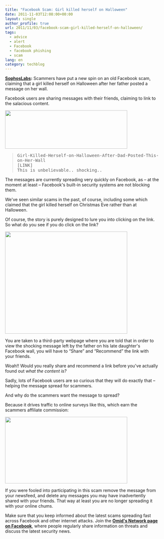 ```yaml
---
title: "Facebook Scam: Girl killed herself on Halloween"
date: 2011-11-03T12:08:00+00:00
layout: single
author_profile: true
url: 2011/11/03/facebook-scam-girl-killed-herself-on-halloween/
tags:
  - advice
  - alert
  - Facebook
  - facebook phishing
  - scam
lang: en
category: techblog
---
```

<div dir="ltr" trbidi="on">
  <b><a href="http://nakedsecurity.sophos.com/" target="_blank">SophosLabs</a>:</b> Scammers have put a new spin on an old Facebook scam, claiming that a girl killed herself on Halloween after her father posted a message on her wall.</p> 
  
  <p>
    Facebook users are sharing messages with their friends, claiming to link to the salacious content.
  </p>
  
  <div>
    <a href="http://2.bp.blogspot.com/-u6Wa5DqJ4qo/TrJ8NG98QmI/AAAAAAAAENE/bKPWTOWW_nU/s1600/halloween-status.jpg" imageanchor="1"><img border="0" height="125" src="http://2.bp.blogspot.com/-u6Wa5DqJ4qo/TrJ8NG98QmI/AAAAAAAAENE/bKPWTOWW_nU/s400/halloween-status.jpg" width="400" /></a>
  </div>
  
  <blockquote>
    <p>
      <tt>Girl-Killed-Herself-on-Halloween-After-Dad-Posted-This-on-Her-Wall</tt><br /><tt>[LINK]</tt><br /><tt>This is unbelievable.. shocking..</tt>
    </p>
  </blockquote>
  
  <p>
    The messages are currently spreading very quickly on Facebook, as &#8211; at the moment at least &#8211; Facebook's built-in security systems are not blocking them.
  </p>
  
  <p>
    We've seen similar scams in the past, of course, including some which claimed that the girl killed herself on Christmas Eve rather than at Halloween.
  </p>
  
  <p>
    Of course, the story is purely designed to lure you into clicking on the link. So what do you see if you do click on the link?
  </p>
  
  <div>
    <a href="http://3.bp.blogspot.com/-waQtzPR4Dts/TrJ8iUYuV7I/AAAAAAAAENM/GntWiANWxiQ/s1600/halloween-scam.jpg" imageanchor="1"><img border="0" height="333" src="http://3.bp.blogspot.com/-waQtzPR4Dts/TrJ8iUYuV7I/AAAAAAAAENM/GntWiANWxiQ/s400/halloween-scam.jpg" width="400" /></a>
  </div>
  
  <p>
    You are taken to a third-party webpage where you are told that in order to view the shocking message left by the father on his late daughter's Facebook wall, you will have to &#8220;Share&#8221; and &#8220;Recommend&#8221; the link with your friends.
  </p>
  
  <p>
    Woah!! Would you really share and recommend a link before you've actually found out <i>what the content is?</i>
  </p>
  
  <p>
    Sadly, lots of Facebook users are so curious that they will do exactly that &#8211; helping the message spread for scammers.
  </p>
  
  <p>
    And why do the scammers want the message to spread?
  </p>
  
  <p>
    Because it drives traffic to online surveys like this, which earn the scammers affiliate commission:
  </p>
  
  <div>
    <a href="http://2.bp.blogspot.com/-jyAEM3yb5m8/TrJ8ts9P4jI/AAAAAAAAENU/U4mknXLsol8/s1600/halloween-survey.jpg" imageanchor="1"><img border="0" height="217" src="http://2.bp.blogspot.com/-jyAEM3yb5m8/TrJ8ts9P4jI/AAAAAAAAENU/U4mknXLsol8/s400/halloween-survey.jpg" width="400" /></a>
  </div>
  
  <p>
    If you were fooled into participating in this scam remove the message from your newsfeed, and delete any messages you may have inadvertently shared with your friends. That way at least you are no longer spreading it with your online chums.
  </p>
  
  <p>
    Make sure that you keep informed about the latest scams spreading fast across Facebook and other internet attacks. Join the <a href="http://www.facebook.com/omidsnetwork" target="_blank" title="Link to Facebook fan page for Sophos"><b>Omid's Network page on Facebook</b></a>, where people regularly share information on threats and discuss the latest security news.</div>